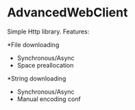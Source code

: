 AdvancedWebClient
=================

Simple Http library.
Features:

*File downloading
  * Synchronous/Async
  * Space preallocation

*String downloading
  * Synchronous/Async
  * Manual encoding conf
